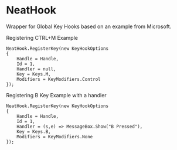 # NeatHook
Wrapper for Global Key Hooks based on an example from Microsoft.

Registering CTRL+M Example

    NeatHook.RegisterKey(new KeyHookOptions
    {
        Handle = Handle,
        Id = 1,
        Handler = null,
        Key = Keys.M,
        Modifiers = KeyModifiers.Control
    });


Registering B Key Example with a handler

    NeatHook.RegisterKey(new KeyHookOptions
    {
        Handle = Handle,
        Id = 1,
        Handler = (s,e) => MessageBox.Show("B Pressed"),
        Key = Keys.B,
        Modifiers = KeyModifiers.None
    });
